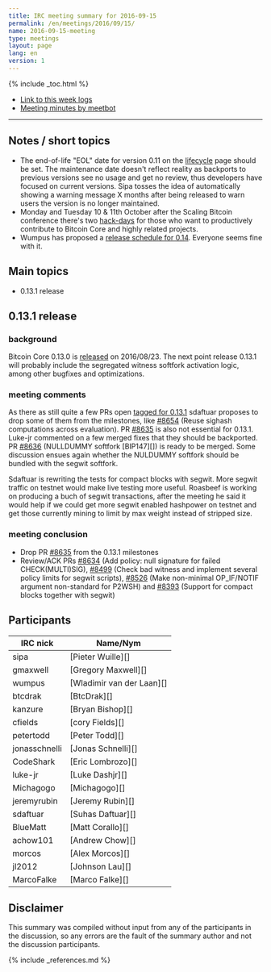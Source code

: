 ```yaml
---
title: IRC meeting summary for 2016-09-15
permalink: /en/meetings/2016/09/15/
name: 2016-09-15-meeting
type: meetings
layout: page
lang: en
version: 1
---
```

{% include _toc.html %}
 
- [Link to this week logs](https://botbot.me/freenode/bitcoin-core-dev/2016-09-15/?msg=73087604&page=2)
- [Meeting minutes by meetbot](http://www.erisian.com.au/meetbot/bitcoin-core-dev/2016/bitcoin-core-dev.2016-09-15-19.01.html)
 
---
 
## Notes / short topics

- The end-of-life "EOL" date for version 0.11 on the [lifecycle](/en/lifecycle/) page should be set. The maintenance date doesn't reflect reality as backports to previous versions see no usage and get no review, thus developers have focused on current versions. Sipa tosses the idea of automatically showing a warning message X months after being released to warn users the version is no longer maintained.
- Monday and Tuesday 10 & 11th October after the Scaling Bitcoin conference there's two [hack-days](http://coredev.tech/nextmeeting_tmp.html) for those who want to productively contribute to Bitcoin Core and highly related projects.
- Wumpus has proposed a [release schedule for 0.14](https://github.com/bitcoin/bitcoin/issues/8719). Everyone seems fine with it.

## Main topics
 
- 0.13.1 release

## 0.13.1 release

### background

Bitcoin Core 0.13.0 is [released](/en/2016/08/23/release-0.13.0/) on 2016/08/23. The next point release 0.13.1 will probably include the segregated witness softfork activation logic, among other bugfixes and optimizations.

### meeting comments

As there as still quite a few PRs open [tagged for 0.13.1](https://github.com/bitcoin/bitcoin/milestone/22) sdaftuar proposes to drop some of them from the milestones, like [#8654][] (Reuse sighash computations across evaluation). PR [#8635][] is also not essential for 0.13.1. Luke-jr commented on a few merged fixes that they should be backported. PR [#8636][] (NULLDUMMY softfork [BIP147][]) is ready to be merged. Some discussion ensues again whether the NULDUMMY softfork should be bundled with the segwit softfork.

Sdaftuar is rewriting the tests for compact blocks with segwit. More segwit traffic on testnet would make live testing more useful. Roasbeef is working on producing a buch of segwit transactions, after the meeting he said it would help if we could get more segwit enabled hashpower on testnet and get those currently mining to limit by max weight instead of stripped size.

### meeting conclusion

- Drop PR [#8635][] from the 0.13.1 milestones
- Review/ACK PRs [#8634][] (Add policy: null signature for failed CHECK(MULTI)SIG), [#8499][] (Check bad witness and implement several policy limits for segwit scripts), [#8526][] (Make non-minimal OP_IF/NOTIF argument non-standard for P2WSH) and [#8393][] (Support for compact blocks together with segwit)

## Participants
 
| IRC nick        | Name/Nym                  |
|-----------------|---------------------------|
| sipa            | [Pieter Wuille][]         |
| gmaxwell        | [Gregory Maxwell][]       |
| wumpus          | [Wladimir van der Laan][] |
| btcdrak         | [BtcDrak][]               |
| kanzure         | [Bryan Bishop][]          |
| cfields         | [cory Fields][]           |
| petertodd       | [Peter Todd][]            |
| jonasschnelli   | [Jonas Schnelli][]        |
| CodeShark       | [Eric Lombrozo][]         |
| luke-jr         | [Luke Dashjr][]           |
| Michagogo       | [Michagogo][]             |
| jeremyrubin     | [Jeremy Rubin][]          |
| sdaftuar        | [Suhas Daftuar][]         |
| BlueMatt        | [Matt Corallo][]          |
| achow101        | [Andrew Chow][]           |
| morcos          | [Alex Morcos][]           |
| jl2012          | [Johnson Lau][]           |
| MarcoFalke      | [Marco Falke][]           |

## Disclaimer
 
This summary was compiled without input from any of the participants in the discussion, so any errors are the fault of the summary author and not the discussion participants.

[#8654]: https://github.com/bitcoin/bitcoin/pull/8654
[#8635]: https://github.com/bitcoin/bitcoin/pull/8635
[#8636]: https://github.com/bitcoin/bitcoin/pull/8636
[#8634]: https://github.com/bitcoin/bitcoin/pull/8634
[#8499]: https://github.com/bitcoin/bitcoin/pull/8699
[#8526]: https://github.com/bitcoin/bitcoin/pull/8526
[#8393]: https://github.com/bitcoin/bitcoin/pull/8393

{% include _references.md %}
